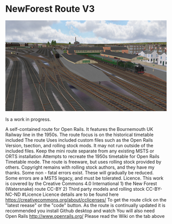 # NewForest Route V3
![NewForestRoute](/NfGit.jpg)

  Is a work in progress.
  
 A self-contained route for Open Rails. It features the Bournemouth UK Railway line in the 1950s.
 The route focus is on the historical timetable included
The route Uses included custom files such as the Open Rails Version, tsection, and rolling stock mods. It may not run outside of the included files.
Keep the mini route separate from any existing MSTS or ORTS installation
Attempts to recreate the 1950s timetable for Open Rails Timetable mode.
The route is freeware, but uses rolling stock provided by others. Copyright remains with rolling stock authors, and they have my thanks.
Some non - fatal errors exist. These will gradually be reduced. Some errors are a MSTS legacy, and must be tolerated.
Licence. This work is covered by the Creative Commons 4.0 International 1) the New Forest (Watersnake) route CC-BY 2) Third party models and rolling stock CC-BY-NC-ND
#Licence
Licence details are to be found here https://creativecommons.org/about/cclicenses/
To get the route click on the "latest reease" or the "code" button. As the route is continually updated it is recommended you install Github desktop and watch
You will also need Open Rails http://www.openrails.org/
Please read the Wiki on the tab above
